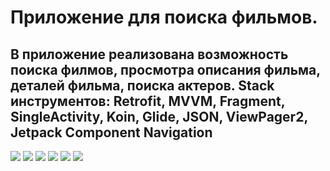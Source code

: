 # Приложение для поиска фильмов.
## В приложение реализована возможность поиска филмов, просмотра описания фильма, деталей фильма, поиска актеров. Stack инструментов: Retrofit, MVVM, Fragment, SingleActivity, Koin, Glide, JSON, ViewPager2, Jetpack Component Navigation
![](https://github.com/ZarubaGit/FilmApp2/blob/master/app/src/main/res/drawable/movies_screen.jpg) ![](https://github.com/ZarubaGit/FilmApp2/blob/master/app/src/main/res/drawable/poster_fragment.jpg) ![](https://github.com/ZarubaGit/FilmApp2/blob/master/app/src/main/res/drawable/info_fragment.jpg) ![](https://github.com/ZarubaGit/FilmApp2/blob/master/app/src/main/res/drawable/descriprion_fragment.jpg) ![](https://github.com/ZarubaGit/FilmApp2/blob/master/app/src/main/res/drawable/cast_fragment.jpg) ![](https://github.com/ZarubaGit/FilmApp2/blob/master/app/src/main/res/drawable/actors_screen.jpg)
